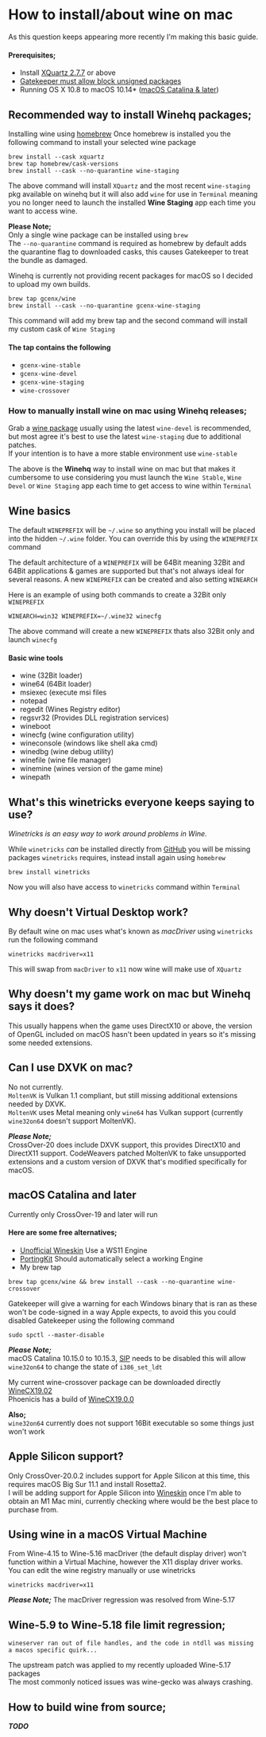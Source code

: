 # How to install/about wine on mac

As this question keeps appearing more recently I'm making this basic guide.

#### Prerequisites;  
- Install [XQuartz 2.7.7](https://www.xquartz.org/releases/index.html) or above
- [Gatekeeper must allow block unsigned packages](https://www.imore.com/how-open-apps-anywhere-macos-catalina-and-mojave)
- Running OS X 10.8 to macOS 10.14* ([macOS Catalina & later](https://github.com/Gcenx/wine-on-mac/blob/master/README.md#macos-catalina-and-later))

## Recommended way to install Winehq packages;
Installing wine using [homebrew](https://docs.brew.sh/Installation)
Once homebrew is installed you the following command to install your selected wine package

```
brew install --cask xquartz
brew tap homebrew/cask-versions
brew install --cask --no-quarantine wine-staging
```
The above command will install `XQuartz` and the most recent `wine-staging` pkg available on winehq but it will also add `wine` for use in `Terminal` meaning you no longer need to launch the installed __Wine Staging__ app each time you want to access wine.
  
__Please Note;__  
Only a single wine package can be installed using `brew`  
The `--no-quarantine` command is required as homebrew by default adds the quarantine flag to downloaded casks, this causes Gatekeeper to treat the bundle as damaged.

Winehq is currently not providing recent packages for macOS so I decided to upload my own builds.

```
brew tap gcenx/wine
brew install --cask --no-quarantine gcenx-wine-staging
```
This command will add my brew tap and the second command will install my custom cask of `Wine Staging`
#### The tap contains the following
- `gcenx-wine-stable`
- `gcenx-wine-devel`
- `gcenx-wine-staging`
- `wine-crossover`

### How to manually install wine on mac using Winehq releases;
Grab a [wine package](https://dl.winehq.org/wine-builds/macosx/download.html) usually using the latest `wine-devel` is recommended, but most agree it's best to use the latest `wine-staging` due to additional patches.  
If your intention is to have a more stable environment use `wine-stable`

The above is the __Winehq__ way to install wine on mac but that makes it cumbersome to use considering you must launch the `Wine Stable`, `Wine Devel` or `Wine Staging` app each time to get access to wine within `Terminal`

## Wine basics
The default `WINEPREFIX` will be `~/.wine` so anything you install will be placed into the hidden `~/.wine` folder.
You can override this by using the `WINEPREFIX` command

The default architecture of a `WINEPREFIX` will be 64Bit meaning 32Bit and 64Bit applications & games are supported but that's not always ideal for several reasons.
A new `WINEPREFIX` can be created and also setting `WINEARCH`

Here is an example of using both commands to create a 32Bit only `WINEPREFIX`

```
WINEARCH=win32 WINEPREFIX=~/.wine32 winecfg
```
The above command will create a new `WINEPREFIX` thats also 32Bit only and launch `winecfg`

#### Basic wine tools
- wine (32Bit loader)
- wine64 (64Bit loader)
- msiexec (execute msi files
- notepad
- regedit (Wines Registry editor)
- regsvr32 (Provides DLL registration services)
- wineboot
- winecfg (wine configuration utility)
- wineconsole (windows like shell aka cmd)
- winedbg (wine debug utility)
- winefile (wine file manager)
- winemine (wines version of the game mine)
- winepath

## What's this winetricks everyone keeps saying to use?
*Winetricks is an easy way to work around problems in Wine.*

While `winetricks` *can* be installed directly from [GitHub](https://github.com/Winetricks/winetricks) you will be missing packages `winetricks` requires, instead install again using `homebrew`

```
brew install winetricks
```
Now you will also have access to `winetricks` command within `Terminal`

## Why doesn't __Virtual Desktop__ work?
By default wine on mac uses what's known as *macDriver* using `winetricks`  run the following command

```
winetricks macdriver=x11
```
This will swap from `macDriver` to `x11` now wine will make use of `XQuartz` 

## Why doesn't my game work on mac but Winehq says it does?
This usually happens when the game uses DirectX10 or above, the version of OpenGL included on macOS hasn't been updated in years so it's missing some needed extensions.

## Can I use DXVK on mac?
No not currently.  
`MoltenVK` is Vulkan 1.1 compliant, but still missing additional extensions needed by DXVK.  
`MoltenVK` uses Metal meaning only `wine64` has Vulkan support (currently `wine32on64` doesn't support MoltenVK).

*__Please Note;__*  
CrossOver-20 does include DXVK support, this provides DirectX10 and DirectX11 support. CodeWeavers patched MoltenVK to fake unsupported extensions and a custom version of DXVK that's modified specifically for macOS.

## macOS Catalina and later
Currently only CrossOver-19 and later will run

#### Here are some free alternatives;
 - [Unofficial Wineskin](https://github.com/Gcenx/WineskinServer/releases) Use a WS11 Engine
 - [PortingKit](http://portingkit.com/) Should automatically select a working Engine
 - My brew tap 

```
brew tap gcenx/wine && brew install --cask --no-quarantine wine-crossover
```

Gatekeeper will give a warning for each Windows binary that is ran as these won't be code-signed in a way Apple expects, to avoid this you could disabled Gatekeeper using the following command

```
sudo spctl --master-disable
```
*__Please Note;__*  
macOS Catalina 10.15.0 to 10.15.3, [SIP](https://support.apple.com/en-us/HT204899) needs to be disabled this will allow `wine32on64` to change the state of `i386_set_ldt`

My current wine-crossover package can be downloaded directly [WineCX19.02](https://github.com/Gcenx/homebrew-wine/releases/download/19.0.2/wine-crossover-19.0.2-osx64.tar.7z)\
Phoenicis has a build of [WineCX19.0.0](https://www.playonlinux.com/wine/binaries/phoenicis/cx-darwin-x86on64/PlayOnLinux-winecx-19.0.0-cx-darwin-x86on64.tar.gz)

__Also;__  
`wine32on64` currently does not support 16Bit executable so some things just won't work 

## Apple Silicon support?
Only CrossOver-20.0.2 includes support for Apple Silicon at this time, this requires macOS Big Sur 11.1 and install Rosetta2.  
I will be adding support for Apple Silicon into [Wineskin](https://github.com/Gcenx/WineskinServer) once I'm able to obtain an M1 Mac mini, currently checking where would be the best place to purchase from.

## Using wine in a macOS Virtual Machine
From Wine-4.15 to Wine-5.16 macDriver (the default display driver) won't function within a Virtual Machine, however the X11 display driver works.\
You can edit the wine registry manually or use winetricks
```
winetricks macdriver=x11
```

*__Please Note;__*
The macDriver regression was resolved from Wine-5.17

## Wine-5.9 to Wine-5.18 file limit regression;
```
wineserver ran out of file handles, and the code in ntdll was missing a macos specific quirk...
```
The upstream patch was applied to my recently uploaded Wine-5.17 packages\
The most commonly noticed issues was wine-gecko was always crashing.

## How to build wine from source;
*__TODO__*
&NewLine;
&NewLine;
</br>
</br>
